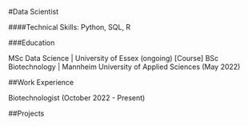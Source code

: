 #Data Scientist


####Technical Skills: Python, SQL, R

###Education

MSc Data Science | University of Essex (ongoing) [Course] 
BSc Biotechnology | Mannheim University of Applied Sciences (May 2022)

##Work Experience

Biotechnologist (October 2022 - Present)

##Projects
